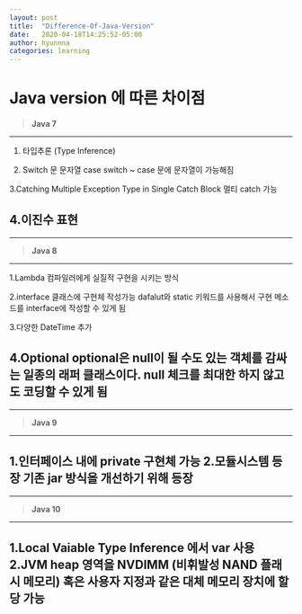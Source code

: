 ```yaml
---
layout: post
title:  "Difference-Of-Java-Version"
date:   2020-04-18T14:25:52-05:00
author: hyunnna
categories: learning
---
```


**Java version 에 따른 차이점**
============

>**Java 7**
--------
1. 타입추론 (Type Inference)

2. Switch 문 문자열 case
  switch ~ case 문에 문자열이 가능해짐

3.Catching Multiple Exception Type in Single Catch Block
  멀티 catch 가능

4.이진수 표현
---------

***

>**Java 8**
--------
1.Lambda
  컴파일러에게 실질적 구현을 시키는 방식

2.interface 클래스에 구현체 작성가능
  dafalut와 static 키워드를 사용해서 구현 메소드를 interface에 작성할 수 있게 됨

3.다양한 DateTime 추가

4.Optional
  optional은 null이 될 수도 있는 객체를 감싸는 일종의 래퍼 클래스이다.
    null 체크를 최대한 하지 않고도 코딩할 수 있게 됨
---------
***

>**Java 9**
--------
1.인터페이스 내에 private 구현체 가능
2.모듈시스템 등장
  기존 jar 방식을 개선하기 위해 등장
---------
***

>**Java 10**
---------
1.Local Vaiable Type Inference 에서 var 사용
2.JVM heap 영역을 NVDIMM (비휘발성 NAND 플래시 메모리) 혹은 사용자 지정과 같은 대체 메모리 장치에 할당 가능
---------